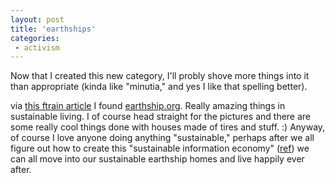 ```yaml
---
layout: post
title: 'earthships'
categories:
 - activism
---
```


Now that I created this new category, I'll probly shove more things into it than appropriate (kinda like "minutia," and yes I like that spelling better).



via <a href="http://www.ftrain.com/santafe_earthship.html">this ftrain article</a> I found <a href="http://www.earthship.org/">earthship.org</a>. Really amazing things in sustainable living. I of course head straight for the pictures and there are some really cool things done with houses made of tires and stuff. :) Anyway, of course I love anyone doing anything "sustainable," perhaps after we all figure out how to create this "sustainable information economy" (<a href="http://integration.danielsjourney.com">ref</a>) we can all move into our sustainable earthship homes and live happily ever after.

